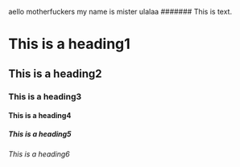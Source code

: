 aello motherfuckers
my name is mister ulalaa
####### This is text.
# This is a heading1
## This is a heading2
### This is a heading3
#### This is a heading4
##### This is a heading5
###### This is a heading6
